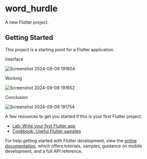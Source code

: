# word_hurdle

A new Flutter project.

## Getting Started

This project is a starting point for a Flutter application.

Interface


![Screenshot 2024-09-09 191604](https://github.com/user-attachments/assets/264cc6e6-552e-4fd8-b638-98b09d7bbb7b)


Working

![Screenshot 2024-09-09 191652](https://github.com/user-attachments/assets/d781ec65-a1e8-44b2-b046-96e3dbda380e)

Conclusion

![Screenshot 2024-09-09 191754](https://github.com/user-attachments/assets/d6c419a8-0881-4ead-8b6b-3970ab07dca9)


A few resources to get you started if this is your first Flutter project:

- [Lab: Write your first Flutter app](https://docs.flutter.dev/get-started/codelab)
- [Cookbook: Useful Flutter samples](https://docs.flutter.dev/cookbook)

For help getting started with Flutter development, view the
[online documentation](https://docs.flutter.dev/), which offers tutorials,
samples, guidance on mobile development, and a full API reference.
